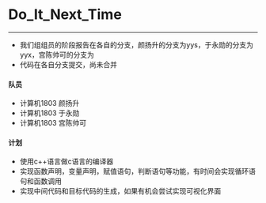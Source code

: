 # Do_It_Next_Time

-----------------------------

- 我们组组员的阶段报告在各自的分支，颜扬升的分支为yys，于永勋的分支为yyx，宫陈帅可的分支为
- 代码在各自分支提交，尚未合并

#### 队员

- 计算机1803 颜扬升
- 计算机1803 于永勋
- 计算机1803 宫陈帅可

#### 计划

- 使用c++语言做c语言的编译器
- 实现函数声明，变量声明，赋值语句，判断语句等功能，有时间会实现循环语句和函数调用
- 实现中间代码和目标代码的生成，如果有机会尝试实现可视化界面